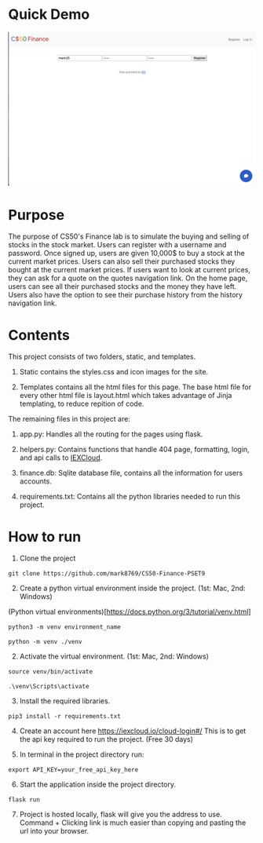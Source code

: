 # Quick Demo

![](readmeFiles/cs50finance.gif)

# Purpose

The purpose of CS50's Finance lab is to simulate the buying and selling of stocks in the stock market.
Users can register with a username and password. Once signed up, users are given 10,000$ to buy a stock
at the current market prices. Users can also sell their purchased stocks they bought at the current market prices.
If users want to look at current prices, they can ask for a quote on the quotes navigation link. On the home page, users can see all their purchased stocks and the money they have left. Users also have the option to see their purchase history from the history navigation link.

# Contents

This project consists of two folders, static, and templates.

1. Static contains the styles.css and icon images for the site.

2. Templates contains all the html files for this page. The base html file for every other html file is layout.html which takes advantage of Jinja templating, to reduce repition of code.

The remaining files in this project are:

1. app.py: Handles all the routing for the pages using flask.

2. helpers.py: Contains functions that handle 404 page, formatting, login, and api calls to [IEXCloud](https://iexcloud.io/cloud-login#/).

3. finance.db: Sqlite database file, contains all the information for users accounts.

4. requirements.txt: Contains all the python libraries needed to run this project.

# How to run

1. Clone the project 

```
git clone https://github.com/mark8769/CS50-Finance-PSET9
```

2. Create a python virtual environment inside the project. (1st: Mac, 2nd: Windows)

(Python virtual environments)[https://docs.python.org/3/tutorial/venv.html]

```
python3 -m venv environment_name
```

```
python -m venv ./venv
```

2. Activate the virtual environment. (1st: Mac, 2nd: Windows)

```
source venv/bin/activate
```

```
.\venv\Scripts\activate
```

3. Install the required libraries.

```
pip3 install -r requirements.txt
```

4. Create an account here https://iexcloud.io/cloud-login#/ This is to get the api key required to run the project. (Free 30 days)

5. In terminal in the project directory run:

```
export API_KEY=your_free_api_key_here
```

6. Start the application inside the project directory.

```
flask run
```

7. Project is hosted locally, flask will give you the address to use. Command + Clicking link is much easier than copying and pasting the url into your browser.
